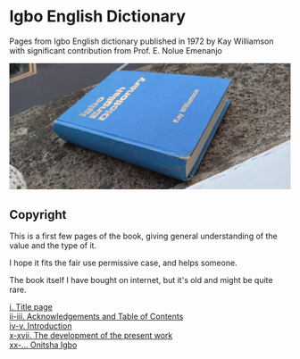# Igbo English Dictionary

Pages from Igbo English dictionary published in 1972 by Kay Williamson with significant contribution from Prof. E. Nolue Emenanjo

![book cover](book.jpeg)

## Copyright

This is a first few pages of the book, giving general understanding of the value and the type of it.

I hope it fits the fair use permissive case, and helps someone.

The book itself I have bought on internet, but it's old and might be quite rare.

[i. Title page](i01-title.md) <br>
[ii-iii. Acknowledgements and Table of Contents](i02-3-acknowledgements.md) <br>
[iv-v. Introduction](i04-5-toc-introduction.md) <br>
[x-xvii. The development of the present work](i10-present-work.md) <br>
[xx-... Onitsha Igbo](i20-onitsha.md)
